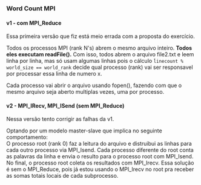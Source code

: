 ### Word Count MPI

#### v1 - com MPI_Reduce
Essa primeira versão que fiz está meio errada com a proposta do exercício.

Todos os processos MPI (rank N's) abrem o mesmo arquivo inteiro. __Todos eles executam readFile().__ Com isso, todos abrem o arquivo file2.txt e leem linha por linha, mas só usam algumas linhas pois o cálculo ```ĺinecount % world_size == world_rank``` decide qual processo (rank) vai ser responsavel por processar essa linha de numero x.  


Cada processo vai abrir o arquivo usando fopen(), fazendo com que o mesmo arquivo seja aberto multiplas vezes, uma por processo.  

#### v2 - MPI_IRecv, MPI_ISend (sem MPI_Reduce)
Nessa versão tento corrigir as falhas da v1.

Optando por um modelo master-slave que implica no seguinte comportamento:  
O processo root (rank 0) faz a leitura do arquivo e distruibui as linhas para cada outro processo via MPI_Isend. Cada processo diferente do root conta as palavras da linha e envia o resulto para o processo root com MPI_Isend. No final, o processo root coleta os resultados com MPI_Irecv. Essa solução é sem o MPI_Reduce, pois já estou usando o MPI_Irecv no root pra receber as somas totais locais de cada subprocesso.
